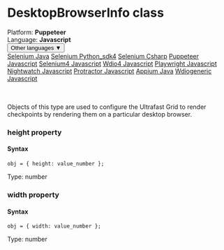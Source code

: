 # DesktopBrowserInfo class
<div class='platform-bar-container-div'><div class='platform-bar-div'>Platform:  <b> Puppeteer</b>
</div><div class='platform-bar-div'>Language: <b>Javascript</b></div><div class='dropdown-button-container-div'><button class='sdk-language-dropdown-button'>Other languages ▼</button><div class='dropdown-content'>
<a href='../../selenium/java/desktopbrowserinfo'>Selenium Java</a>
<a href='../../selenium/python_sdk4/desktopbrowserinfo'>Selenium Python_sdk4</a>
<a href='../../selenium/csharp/desktopbrowserinfo'>Selenium Csharp</a>
<a href='../../puppeteer/javascript/desktopbrowserinfo'>Puppeteer Javascript</a>
<a href='../../selenium4/javascript/desktopbrowserinfo'>Selenium4 Javascript</a>
<a href='../../wdio4/javascript/desktopbrowserinfo'>Wdio4 Javascript</a>
<a href='../../playwright/javascript/desktopbrowserinfo'>Playwright Javascript</a>
<a href='../../nightwatch/javascript/desktopbrowserinfo'>Nightwatch Javascript</a>
<a href='../../protractor/javascript/desktopbrowserinfo'>Protractor Javascript</a>
<a href='../../appium/java/desktopbrowserinfo'>Appium Java</a>
<a href='../../wdiogeneric/javascript/desktopbrowserinfo'>Wdiogeneric Javascript</a>
</div></div><br /><br /></div>




Objects of this type are used to configure the Ultrafast Grid to render checkpoints by rendering them on a particular desktop browser.


### height property
#### Syntax


    obj = { height: value_number };
    

Type: number

### width property
#### Syntax


    obj = { width: value_number };
    

Type: number
